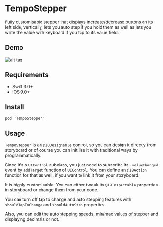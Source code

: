 TempoStepper
===

Fully customisable stepper that displays increase/decrease buttons on its left side, vertically, lets you auto step if you hold them as well as lets you write the value with keyboard if you tap to its value field.

Demo
----

![alt tag](https://github.com/cemolcay/TempoStepper/raw/master/demo.gif)

Requirements
----

- Swift 3.0+
- iOS 9.0+

Install
----

```
pod 'TempoStepper'
```

Usage
----

`TempoStepper` is an `@IBDesignable` control, so you can design it directly from storyboard or of course you can initilize it with traditional ways by programmatically.
  
Since it's a `UIControl` subclass, you just need to subscribe its `.valueChanged` event by `addTarget` function of `UIControl`. You can define an `@IBAction` function for that as well, if you want to link it from your storyboard.
  
It is highly customisable. You can either tweak its `@IBInspectable` properties in storyboard or change them from your code.

You can turn off tap to change and auto stepping features with `shouldTapToChange` and `shouldAutoStep` properties.

Also, you can edit the auto stepping speeds, min/max values of stepper and displaying decimals or not.

